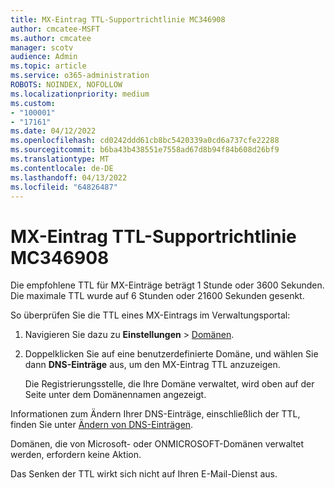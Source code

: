 ```yaml
---
title: MX-Eintrag TTL-Supportrichtlinie MC346908
author: cmcatee-MSFT
ms.author: cmcatee
manager: scotv
audience: Admin
ms.topic: article
ms.service: o365-administration
ROBOTS: NOINDEX, NOFOLLOW
ms.localizationpriority: medium
ms.custom:
- "100001"
- "17161"
ms.date: 04/12/2022
ms.openlocfilehash: cd0242ddd61cb8bc5420339a0cd6a737cfe22288
ms.sourcegitcommit: b6ba43b438551e7558ad67d8b94f84b608d26bf9
ms.translationtype: MT
ms.contentlocale: de-DE
ms.lasthandoff: 04/13/2022
ms.locfileid: "64826487"
---
```

# <a name="mx-record-ttl-support-policy-mc346908"></a>MX-Eintrag TTL-Supportrichtlinie MC346908

Die empfohlene TTL für MX-Einträge beträgt 1 Stunde oder 3600 Sekunden. Die maximale TTL wurde auf 6 Stunden oder 21600 Sekunden gesenkt.

So überprüfen Sie die TTL eines MX-Eintrags im Verwaltungsportal:

1. Navigieren Sie dazu zu **Einstellungen** > [Domänen](https://portal.office.com/Adminportal/Home?ref=/Domains).
2. Doppelklicken Sie auf eine benutzerdefinierte Domäne, und wählen Sie dann **DNS-Einträge** aus, um den MX-Eintrag TTL anzuzeigen.

    Die Registrierungsstelle, die Ihre Domäne verwaltet, wird oben auf der Seite unter dem Domänennamen angezeigt.

Informationen zum Ändern Ihrer DNS-Einträge, einschließlich der TTL, finden Sie unter [Ändern von DNS-Einträgen](https://docs.microsoft.com/microsoft-365/admin/get-help-with-domains/create-dns-records-at-any-dns-hosting-provider#step-2-add-dns-records-to-connect-microsoft-services).

Domänen, die von Microsoft- oder ONMICROSOFT-Domänen verwaltet werden, erfordern keine Aktion.

Das Senken der TTL wirkt sich nicht auf Ihren E-Mail-Dienst aus.
